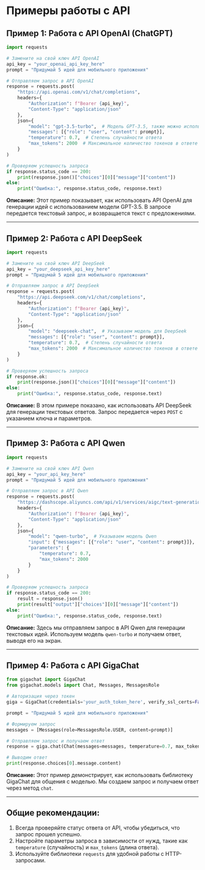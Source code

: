 # Примеры работы с API

## Пример 1: Работа с API OpenAI (ChatGPT)

```python
import requests

# Замените на свой ключ API OpenAI
api_key = "your_openai_api_key_here"
prompt = "Придумай 5 идей для мобильного приложения"

# Отправляем запрос в API OpenAI
response = requests.post(
    "https://api.openai.com/v1/chat/completions",
    headers={
        "Authorization": f"Bearer {api_key}",
        "Content-Type": "application/json"
    },
    json={
        "model": "gpt-3.5-turbo",  # Модель GPT-3.5, также можно использовать GPT-4
        "messages": [{"role": "user", "content": prompt}],
        "temperature": 0.7,  # Степень случайности ответа
        "max_tokens": 2000  # Максимальное количество токенов в ответе
    }
)

# Проверяем успешность запроса
if response.status_code == 200:
    print(response.json()["choices"][0]["message"]["content"])
else:
    print("Ошибка:", response.status_code, response.text)
```

**Описание:**
Этот пример показывает, как использовать API OpenAI для генерации идей с использованием модели GPT-3.5. В запросе передается текстовый запрос, и возвращается текст с предложениями.

---

## Пример 2: Работа с API DeepSeek

```python
import requests

# Замените на свой ключ API DeepSeek
api_key = "your_deepseek_api_key_here"
prompt = "Придумай 5 идей для мобильного приложения"

# Отправляем запрос в API DeepSeek
response = requests.post(
    "https://api.deepseek.com/v1/chat/completions",
    headers={
        "Authorization": f"Bearer {api_key}",
        "Content-Type": "application/json"
    },
    json={
        "model": "deepseek-chat",  # Указываем модель для DeepSeek
        "messages": [{"role": "user", "content": prompt}],
        "temperature": 0.7,  # Степень случайности ответа
        "max_tokens": 2000  # Максимальное количество токенов в ответе
    }
)

# Проверяем успешность запроса
if response.ok:
    print(response.json()["choices"][0]["message"]["content"])
else:
    print("Ошибка:", response.status_code, response.text)
```

**Описание:**
В этом примере показано, как использовать API DeepSeek для генерации текстовых ответов. Запрос передается через `POST` с указанием ключа и параметров.

---

## Пример 3: Работа с API Qwen

```python
import requests

# Замените на свой ключ API Qwen
api_key = "your_api_key_here"
prompt = "Придумай 5 идей для мобильного приложения"

# Отправляем запрос в API Qwen
response = requests.post(
    "https://dashscope.aliyuncs.com/api/v1/services/aigc/text-generation/generation",  # URL API
    headers={
        "Authorization": f"Bearer {api_key}",
        "Content-Type": "application/json"
    },
    json={
        "model": "qwen-turbo",  # Указываем модель Qwen
        "input": {"messages": [{"role": "user", "content": prompt}]},
        "parameters": {
            "temperature": 0.7,
            "max_tokens": 2000
        }
    }
)

# Проверяем успешность запроса
if response.status_code == 200:
    result = response.json()
    print(result["output"]["choices"][0]["message"]["content"])
else:
    print("Ошибка:", response.status_code, response.text)
```

**Описание:**
Здесь мы отправляем запрос в API Qwen для генерации текстовых идей. Используем модель `qwen-turbo` и получаем ответ, выводя его на экран.

---

## Пример 4: Работа с API GigaChat

```python
from gigachat import GigaChat
from gigachat.models import Chat, Messages, MessagesRole

# Авторизация через токен
giga = GigaChat(credentials='your_auth_token_here', verify_ssl_certs=False)

prompt = "Придумай 5 идей для мобильного приложения"

# Формируем запрос
messages = [Messages(role=MessagesRole.USER, content=prompt)]

# Отправляем запрос и получаем ответ
response = giga.chat(Chat(messages=messages, temperature=0.7, max_tokens=2000))

# Выводим ответ
print(response.choices[0].message.content)
```

**Описание:**
Этот пример демонстрирует, как использовать библиотеку GigaChat для общения с моделью. Мы создаем запрос и получаем ответ через метод `chat`.

---

## Общие рекомендации:
1. Всегда проверяйте статус ответа от API, чтобы убедиться, что запрос прошел успешно.
2. Настройте параметры запроса в зависимости от нужд, такие как `temperature` (случайность) и `max_tokens` (длина ответа).
3. Используйте библиотеки `requests` для удобной работы с HTTP-запросами.
